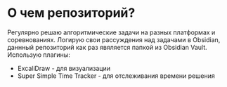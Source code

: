 # О чем репозиторий?
Регулярно решаю алгоритмические задачи на разных платформах и соревнованиях.
Логирую свои рассуждения над задачами в Obsidian, даннный репозиторий как раз явяляется папкой из Obsidian Vault. 
Использую плагины: 
  - ExcaliDraw - для визуализации
  - Super Simple Time Tracker - для отслеживания времени решения